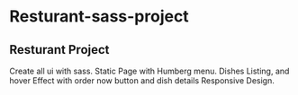 # Resturant-sass-project

## Resturant Project 
Create all ui with sass.
Static Page with Humberg menu.
Dishes Listing, and hover Effect with order now button and dish details
Responsive Design.

